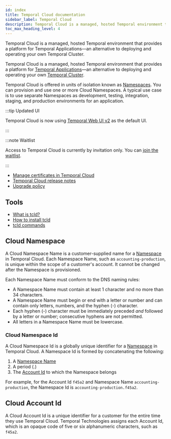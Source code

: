```yaml
---
id: index
title: Temporal Cloud documentation
sidebar_label: Temporal Cloud
description: Temporal Cloud is a managed, hosted Temporal environment that provides a platform for Temporal Applications—an alternative to deploying and operating your own Temporal Cluster.
toc_max_heading_level: 4
---
```


<!-- THIS FILE IS GENERATED. DO NOT EDIT THIS FILE DIRECTLY -->

Temporal Cloud is a managed, hosted Temporal environment that provides a platform for Temporal Applications—an alternative to deploying and operating your own Temporal Cluster.

Temporal Cloud is a managed, hosted Temporal environment that provides a platform for [Temporal Applications](/temporal/#temporal-application)—an alternative to deploying and operating your own [Temporal Cluster](/clusters).

Temporal Cloud is offered in units of isolation known as [Namespaces](/namespaces). You can provision and use one or more Cloud Namespaces. A typical use case is to use separate Namespaces as development, testing, integration, staging, and production environments for an application.

:::tip Updated UI

Temporal Cloud is now using [Temporal Web UI v2](/web-ui) as the default UI.

:::

:::note Waitlist

Access to Temporal Cloud is currently by invitation only.
You can [join the waitlist](https://pages.temporal.io/cloud-early-access).

:::

- [Manage certificates in Temporal Cloud](/cloud/how-to-manage-certificates-in-temporal-cloud)
- [Temporal Cloud release notes](/cloud/release-notes)
- [Upgrade policy](/cloud/upgrade-policy-for-temporal-cloud)

## Tools

- [What is tcld?](/cloud/tcld)
- [How to install tcld](/cloud/tcld/how-to-install-tcld)
- [tcld commands](/cloud/tcld/#tcld-commands)

## Cloud Namespace

A Cloud Namespace Name is a customer-supplied name for a [Namespace](/namespaces) in Temporal Cloud.
Each Namespace Name, such as `accounting-production`, is unique within the scope of a customer's account.
It cannot be changed after the Namespace is provisioned.

Each Namespace Name must conform to the DNS naming rules:

- A Namespace Name must contain at least 1 character and no more than 34 characters.
- A Namespace Name must begin or end with a letter or number and can contain only letters, numbers, and the hyphen (-) character.
- Each hyphen (-) character must be immediately preceded _and_ followed by a letter or number; consecutive hyphens are not permitted.
- All letters in a Namespace Name must be lowercase.

### Cloud Namespace Id

A Cloud Namespace Id is a globally unique identifier for a [Namespace](/namespaces) in Temporal Cloud.
A Namespace Id is formed by concatenating the following:

1. A [Namespace Name](#cloud-namespace)
1. A period (.)
1. The [Account Id](#cloud-account-id) to which the Namespace belongs

For example, for the Account Id `f45a2` and Namespace Name `accounting-production`, the Namespace Id is `accounting-production.f45a2`.

## Cloud Account Id

A Cloud Account Id is a unique identifier for a customer for the entire time they use Temporal Cloud.
Temporal Technologies assigns each Account Id, which is an opaque code of five or six alphanumeric characters, such as `f45a2`.
